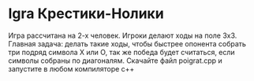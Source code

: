 # Igra Крестики-Нолики
Игра рассчитана на 2-х человек. Игроки делают ходы на поле 3х3. Главная задача: делать такие ходы, чтобы быстрее опонента собрать три подряд символа X или O, так же победа будет считаться, если символы собраны по диагоналям.
Скачайте файл poigrat.cpp и запустите в любом компиляторе c++
